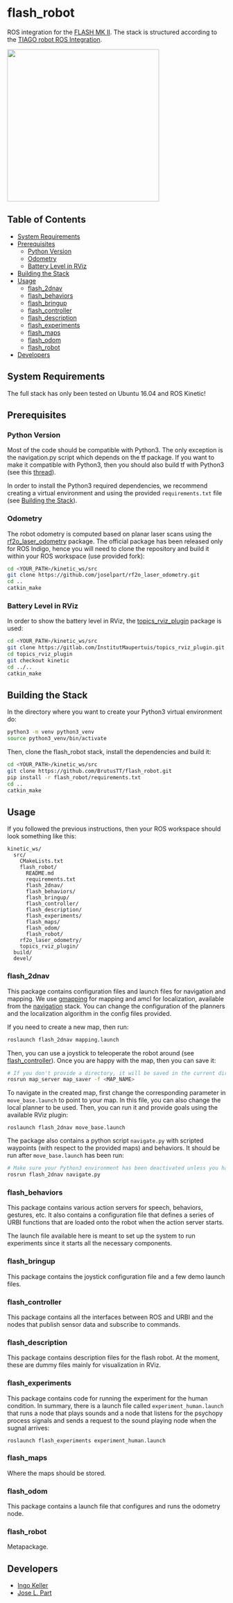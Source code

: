 # flash_robot

ROS integration for the [FLASH MK II](https://www.edinburgh-robotics.org/equipment/robotarium-west-field-systems-humanoid/flash-robot). The stack is structured according to the [TIAGO robot ROS Integration](https://github.com/pal-robotics/tiago_robot).

<img src="https://s3.amazonaws.com/poly-screenshots.angel.co/Project/85/245278/1480f251a33df7bb4f17c40061490969-original.png" width="350"/>

## Table of Contents

- [System Requirements](#system-requirements)
- [Prerequisites](#prerequisites)
  - [Python Version](#python-version)
  - [Odometry](#odometry)
  - [Battery Level in RViz](#battery-level-in-rviz)
- [Building the Stack](#building-the-stack)
- [Usage](#usage)
  - [flash_2dnav](#flash_2dnav)
  - [flash_behaviors](#flash_behaviors)
  - [flash_bringup](#flash_bringup)
  - [flash_controller](#flash_controller)
  - [flash_description](#flash_description)
  - [flash_experiments](#flash_experiments)
  - [flash_maps](#flash_maps)
  - [flash_odom](#flash_odom)
  - [flash_robot](#flash_robot)
- [Developers](#developers)

## System Requirements

The full stack has only been tested on Ubuntu 16.04 and ROS Kinetic!

## Prerequisites

### Python Version

Most of the code should be compatible with Python3. The only exception is the navigation.py script which depends on the tf package. If you want to make it compatible with Python3, then you should also build tf with Python3 (see this [thread](https://github.com/ros/geometry2/issues/259)).

In order to install the Python3 required dependencies, we recommend creating a virtual environment and using the provided `requirements.txt` file (see [Building the Stack](#building-the-stack)).

### Odometry

The robot odometry is computed based on planar laser scans using the [rf2o_laser_odometry](https://github.com/MAPIRlab/rf2o_laser_odometry) package. The official package has been released only for ROS Indigo, hence you will need to clone the repository and build it within your ROS workspace (use provided fork):

```sh
cd <YOUR_PATH>/kinetic_ws/src
git clone https://github.com/joselpart/rf2o_laser_odometry.git
cd ..
catkin_make
```

### Battery Level in RViz

In order to show the battery level in RViz, the [topics_rviz_plugin](https://gitlab.com/InstitutMaupertuis/topics_rviz_plugin) package is used:

```sh
cd <YOUR_PATH>/kinetic_ws/src
git clone https://gitlab.com/InstitutMaupertuis/topics_rviz_plugin.git
cd topics_rviz_plugin
git checkout kinetic
cd ../..
catkin_make
```

## Building the Stack

In the directory where you want to create your Python3 virtual environment do:

```sh
python3 -m venv python3_venv
source python3_venv/bin/activate
```

Then, clone the flash_robot stack, install the dependencies and build it:

```sh
cd <YOUR_PATH>/kinetic_ws/src
git clone https://github.com/BrutusTT/flash_robot.git
pip install -r flash_robot/requirements.txt
cd ..
catkin_make
```

## Usage

If you followed the previous instructions, then your ROS workspace should look something like this:

```
kinetic_ws/
  src/
    CMakeLists.txt
    flash_robot/
      README.md
      requirements.txt
      flash_2dnav/
      flash_behaviors/
      flash_bringup/
      flash_controller/
      flash_description/
      flash_experiments/
      flash_maps/
      flash_odom/
      flash_robot/
    rf2o_laser_odometry/
    topics_rviz_plugin/
  build/
  devel/
```

### flash_2dnav

This package contains configuration files and launch files for navigation and mapping. We use [gmapping](http://wiki.ros.org/gmapping?distro=kinetic) for mapping and amcl for localization, available from the [navigation](http://wiki.ros.org/navigation?distro=kinetic) stack. You can change the configuration of the planners and the localization algorithm in the config files provided.

If you need to create a new map, then run:

```sh
roslaunch flash_2dnav mapping.launch
```

Then, you can use a joystick to teleoperate the robot around (see [flash_controller](#flash_controller)). Once you are happy with the map, then you can save it:

```sh
# If you don't provide a directory, it will be saved in the current directory.
rosrun map_server map_saver -f <MAP_NAME>
```

To navigate in the created map, first change the corresponding parameter in `move_base.launch` to point to your map. In this file, you can also change the local planner to be used. Then, you can run it and provide goals using the available RViz plugin:

```
roslaunch flash_2dnav move_base.launch
```

The package also contains a python script `navigate.py` with scripted waypoints (with respect to the provided maps) and behaviors. It should be run after `move_base.launch` has been run:

```sh
# Make sure your Python3 environment has been deactivated unless you have built tf with Python3!
rosrun flash_2dnav navigate.py
```

### flash_behaviors

This package contains various action servers for speech, behaviors, gestures, etc. It also contains a configuration file that defines a series of URBI functions that are loaded onto the robot when the action server starts.

The launch file available here is meant to set up the system to run experiments since it starts all the necessary components.

### flash_bringup

This package contains the joystick configuration file and a few demo launch files.

### flash_controller

This package contains all the interfaces between ROS and URBI and the nodes that publish sensor data and subscribe to commands.

### flash_description

This package contains description files for the flash robot. At the moment, these are dummy files mainly for visualization in RViz.

### flash_experiments

This package contains code for running the experiment for the human condition. In summary, there is a launch file called `experiment_human.launch` that runs a node that plays sounds and a node that listens for the psychopy process signals and sends a request to the sound playing node when the sugnal arrives:

```
roslaunch flash_experiments experiment_human.launch
```

### flash_maps

Where the maps should be stored.

### flash_odom

This package contains a launch file that configures and runs the odometry node.

### flash_robot

Metapackage.

## Developers

- [Ingo Keller](https://github.com/BrutusTT)
- [Jose L. Part](https://github.com/joselpart)
